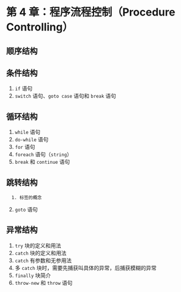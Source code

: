# 第 4 章：程序流程控制（Procedure Controlling）

## 顺序结构

## 条件结构

1. `if` 语句
2. `switch` 语句、`goto case` 语句和 `break` 语句

## 循环结构

1. `while` 语句
2. `do-while` 语句
3. `for` 语句
4. `foreach` 语句（`string`）
5. `break` 和 `continue` 语句

## 跳转结构

      1. 标签的概念
   2. `goto` 语句

## 异常结构

1. `try` 块的定义和用法
2. `catch` 块的定义和用法
3. `catch` 有参数和无参用法
4. 多 `catch` 块时，需要先捕获叫具体的异常，后捕获模糊的异常
5. `finally` 块简介
6. `throw-new` 和 `throw` 语句